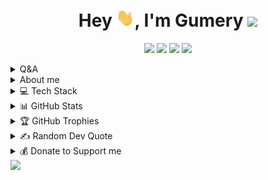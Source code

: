 <p align="center">
  <h1 align="center"> Hey <img src="https://github.com/elhakimyasya/elhakimyasya/blob/master/assets/Hi.gif" width="29" height="29" />, I'm Gumery <img src="https://komarev.com/ghpvc/?username=gunnery34&label=Visitors+Count&color=brightgreen" /> </h1>
</p>
<p align="center">
  <a href="https://facebook.com/anievo.idn/"><img src="https://img.shields.io/badge/Facebook-%231877F2.svg?logo=Facebook&logoColor=white"></a>
  <a href="https://instagram.com/anievo.id/"><img src="https://img.shields.io/badge/Instagram-%23E4405F.svg?logo=Instagram&logoColor=white"></a>
  <a href="https://pinterest.com/anievoid/"><img src="https://img.shields.io/badge/Pinterest-%23E60023.svg?logo=Pinterest&logoColor=white"></a>
  <a href="https://twitter.com/AniEvoID/"><img src="https://img.shields.io/badge/Twitter-%231DA1F2.svg?logo=Twitter&logoColor=white"></a>
</p>

<details>
  <summary>Q&A</summary>
Q | A
--- | --- 
**Favorite Theme**  | `Dark Mode`
**Editor**  | `Visual Studio Code`
**Platforms I develop for** | `Web`
**My Favorite Languages**  | `PHP, JS, Go, Dart`
**My Favorite Framework**  | `Laravel, Codeigniter, Node.js, Svelte.js, Vue.js, Revel, Flutter`
</details>

<details>
  <summary>About me</summary>
🌱 I’m currently learning **Web Development**<br/>

Previously, I worked for one of the Real Estate Companies in Indonesia and and Manufacture Companies in Indonesia. I always try and keep learning about new technologies because I want to know and curious about technology renewal.

I am always passionate in working on any Project that I know will definitely help and impact the users of the program that I create. I also often make project simple because I want to know whether the program that I will create has a big impact in society or not.

With great opportunities in technology makes me more excited in learning new things.
</details>

<details>
  <summary>💻 Tech Stack</summary>
![Dart](https://img.shields.io/badge/dart-%230175C2.svg?style=for-the-badge&logo=dart&logoColor=white)
![HTML5](https://img.shields.io/badge/html5-%23E34F26.svg?style=for-the-badge&logo=html5&logoColor=white)
![JavaScript](https://img.shields.io/badge/javascript-%23323330.svg?style=for-the-badge&logo=javascript&logoColor=%23F7DF1E)
![PHP](https://img.shields.io/badge/php-%23777BB4.svg?style=for-the-badge&logo=php&logoColor=white) ![DigitalOcean](https://img.shields.io/badge/DigitalOcean-%230167ff.svg?style=for-the-badge&logo=digitalOcean&logoColor=white) ![Vercel](https://img.shields.io/badge/vercel-%23000000.svg?style=for-the-badge&logo=vercel&logoColor=white) ![Cloudflare](https://img.shields.io/badge/Cloudflare-F38020?style=for-the-badge&logo=Cloudflare&logoColor=white) ![Bootstrap](https://img.shields.io/badge/bootstrap-%23563D7C.svg?style=for-the-badge&logo=bootstrap&logoColor=white) ![Chart.js](https://img.shields.io/badge/chart.js-F5788D.svg?style=for-the-badge&logo=chart.js&logoColor=white) ![Code-Igniter](https://img.shields.io/badge/CodeIgniter-%23EF4223.svg?style=for-the-badge&logo=codeIgniter&logoColor=white) ![Flutter](https://img.shields.io/badge/Flutter-%2302569B.svg?style=for-the-badge&logo=Flutter&logoColor=white) ![Gatsby](https://img.shields.io/badge/Gatsby-%23663399.svg?style=for-the-badge&logo=gatsby&logoColor=white) ![jQuery](https://img.shields.io/badge/jquery-%230769AD.svg?style=for-the-badge&logo=jquery&logoColor=white) ![Laravel](https://img.shields.io/badge/laravel-%23FF2D20.svg?style=for-the-badge&logo=laravel&logoColor=white) ![JWT](https://img.shields.io/badge/JWT-black?style=for-the-badge&logo=JSON%20web%20tokens) ![NPM](https://img.shields.io/badge/NPM-%23000000.svg?style=for-the-badge&logo=npm&logoColor=white) ![NodeJS](https://img.shields.io/badge/node.js-6DA55F?style=for-the-badge&logo=node.js&logoColor=white) ![Vue.js](https://img.shields.io/badge/vuejs-%2335495e.svg?style=for-the-badge&logo=vuedotjs&logoColor=%234FC08D) ![TailwindCSS](https://img.shields.io/badge/tailwindcss-%2338B2AC.svg?style=for-the-badge&logo=tailwind-css&logoColor=white) ![Svelte](https://img.shields.io/badge/svelte-%23f1413d.svg?style=for-the-badge&logo=svelte&logoColor=white) ![Yarn](https://img.shields.io/badge/yarn-%232C8EBB.svg?style=for-the-badge&logo=yarn&logoColor=white) ![Apache](https://img.shields.io/badge/apache-%23D42029.svg?style=for-the-badge&logo=apache&logoColor=white) ![Nginx](https://img.shields.io/badge/nginx-%23009639.svg?style=for-the-badge&logo=nginx&logoColor=white) ![ApacheCassandra](https://img.shields.io/badge/cassandra-%231287B1.svg?style=for-the-badge&logo=apache-cassandra&logoColor=white) ![MySQL](https://img.shields.io/badge/mysql-%2300f.svg?style=for-the-badge&logo=mysql&logoColor=white) ![MariaDB](https://img.shields.io/badge/MariaDB-003545?style=for-the-badge&logo=mariadb&logoColor=white) ![Redis](https://img.shields.io/badge/redis-%23DD0031.svg?style=for-the-badge&logo=redis&logoColor=white) ![MongoDB](https://img.shields.io/badge/MongoDB-%234ea94b.svg?style=for-the-badge&logo=mongodb&logoColor=white) ![SQLite](https://img.shields.io/badge/sqlite-%2307405e.svg?style=for-the-badge&logo=sqlite&logoColor=white) 	![Supabase](https://img.shields.io/badge/Supabase-3ECF8E?style=for-the-badge&logo=supabase&logoColor=white) ![MicrosoftSQLServer](https://img.shields.io/badge/Microsoft%20SQL%20Sever-CC2927?style=for-the-badge&logo=microsoft%20sql%20server&logoColor=white) ![Adobe Photoshop](https://img.shields.io/badge/adobephotoshop-%2331A8FF.svg?style=for-the-badge&logo=adobephotoshop&logoColor=white) 	![Figma](https://img.shields.io/badge/figma-%23F24E1E.svg?style=for-the-badge&logo=figma&logoColor=white) ![Canva](https://img.shields.io/badge/Canva-%2300C4CC.svg?style=for-the-badge&logo=Canva&logoColor=white) ![Notion](https://img.shields.io/badge/Notion-%23000000.svg?style=for-the-badge&logo=notion&logoColor=white) ![Portfolio](https://img.shields.io/badge/Portfolio-%23000000.svg?style=for-the-badge&logo=firefox&logoColor=#FF7139) ![Postman](https://img.shields.io/badge/Postman-FF6C37?style=for-the-badge&logo=postman&logoColor=white) ![Babel](https://img.shields.io/badge/Babel-F9DC3e?style=for-the-badge&logo=babel&logoColor=black) ![Jira](https://img.shields.io/badge/jira-%230A0FFF.svg?style=for-the-badge&logo=jira&logoColor=white)
</details>

<details>
  <summary>📊 GitHub Stats</summary>
<p align="center">
  <a href="#" title="Stats">
    <img height=175 align="center" src="https://github-readme-stats.vercel.app/api?username=gunnery34&show_icons=true&include_all_commits=true">
  </a>
  <a href="#" title="Stats">
    <img height=175 align="center" src="https://github-readme-stats.vercel.app/api/top-langs/?username=gunnery34&layout=compact" />
  </a>
</p>

<p align="center">
  <a href="#" title="Stats">
    <img height=175 align="center" src="https://github-readme-streak-stats.herokuapp.com?user=gunnery34" />
  </a>
</p>
</details>

<details>
  <summary>🏆 GitHub Trophies</summary>
![](https://github-profile-trophy.vercel.app/?username=gunnery34&theme=juicyfresh&no-frame=false&no-bg=false&margin-w=4)
</details>

<details>
  <summary>✍️ Random Dev Quote</summary>
![](https://quotes-github-readme.vercel.app/api?type=horizontal&theme=radical)
</details>

<details>
  <summary>💰 Donate to Support me</summary>
[![PayPal](https://img.shields.io/badge/PayPal-00457C?style=for-the-badge&logo=paypal&logoColor=white)](https://paypal.me/anievoid) 
</details>

<img src="https://spotify-github-profile.vercel.app/api/view.svg?uid=31er56s4o3r4c47cr4e66lanong4&redirect=true][https://spotify-github-profile.vercel.app/api/view.svg?uid=31er56s4o3r4c47cr4e66lanong4&cover_image=true&theme=novatorem&show_offline=true&background_color=121212&bar_color=53b14f&bar_color_cover=false" />

<!-- Proudly created with GPRM ( https://gprm.itsvg.in ) -->
